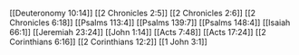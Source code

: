 [[Deuteronomy 10:14]]
[[2 Chronicles 2:5]]
[[2 Chronicles 2:6]]
[[2 Chronicles 6:18]]
[[Psalms 113:4]]
[[Psalms 139:7]]
[[Psalms 148:4]]
[[Isaiah 66:1]]
[[Jeremiah 23:24]]
[[John 1:14]]
[[Acts 7:48]]
[[Acts 17:24]]
[[2 Corinthians 6:16]]
[[2 Corinthians 12:2]]
[[1 John 3:1]]

